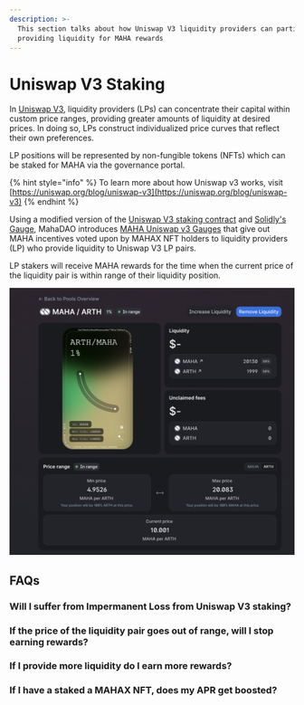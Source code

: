 ```yaml
---
description: >-
  This section talks about how Uniswap V3 liquidity providers can participate in
  providing liquidity for MAHA rewards
---
```


# Uniswap V3 Staking

In [Uniswap V3](https://uniswap.org/blog/uniswap-v3), liquidity providers (LPs) can concentrate their capital within custom price ranges, providing greater amounts of liquidity at desired prices. In doing so, LPs construct individualized price curves that reflect their own preferences.

LP positions will be represented by non-fungible tokens (NFTs) which can be staked for MAHA via the governance portal.

{% hint style="info" %}
To learn more about how Uniswap v3 works, visit [https://uniswap.org/blog/uniswap-v3](https://uniswap.org/blog/uniswap-v3)
{% endhint %}

Using a modified version of the [Uniswap V3 staking contract](https://github.com/Uniswap/v3-staker/blob/main/contracts/UniswapV3Staker.sol) and [Solidly's Gauge](https://github.com/solidlyexchange/solidly/blob/master/contracts/BaseV1-gauges.sol), MahaDAO introduces [MAHA Uniswap v3 Gauges](https://github.com/MahaDAO/governance-contracts/blob/master/contracts/gauges/BaseGaugeV2UniV3.sol) that give out MAHA incentives voted upon by MAHAX NFT holders to liquidity providers (LP) who provide liquidity to Uniswap V3 LP pairs.

LP stakers will receive MAHA rewards for the time when the current price of the liquidity pair is within range of their liquidity position.&#x20;

![An example of ARTH/MAHA Uniswap LP position where the min and max price can be specified by the user.](<../../.gitbook/assets/image (12).png>)

## FAQs

### Will I suffer from Impermanent Loss from Uniswap V3 staking?

### If the price of the liquidity pair goes out of range, will I stop earning rewards?

### If I provide more liquidity do I earn more rewards?

### If I have a staked a MAHAX NFT, does my APR get boosted?

